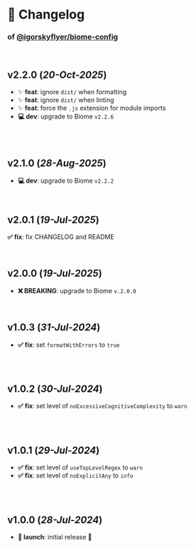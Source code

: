 # 📒 Changelog

### of [@igorskyflyer/biome-config](https://github.com/igorskyflyer/npm-biome-config)

<br>

## v2.2.0 (*20-Oct-2025*)

- ✨ **feat**: ignore `dist/` when formatting
- ✨ **feat**: ignore `dist/` when linting
- ✨ **feat**: force the `.js` extension for module imports
- **💻 dev**: upgrade to Biome `v2.2.6`

<br>
<br>

## v2.1.0 (*28-Aug-2025*)

- **💻 dev**: upgrade to Biome `v2.2.2`

<br>

## v2.0.1 (*19-Jul-2025*)

**✅ fix**: fix CHANGELOG and README

<br>

## v2.0.0 (*19-Jul-2025*)

- **❌ BREAKING**: upgrade to Biome `v.2.0.0`

<br>

## v1.0.3 (*31-Jul-2024*)

- **✅ fix**: set `formatWithErrors` to `true`

<br>
<br>

## v1.0.2 (*30-Jul-2024*)

- **✅ fix**: set level of `noExcessiveCognitiveComplexity` to `warn`

<br>
<br>

## v1.0.1 (*29-Jul-2024*)

- **✅ fix**: set level of `useTopLevelRegex` to `warn`
- **✅ fix**: set level of `noExplicitAny` to `info`

<br>
<br>

## v1.0.0 (*28-Jul-2024*)

- **🚀 launch**: initial release 🎉
